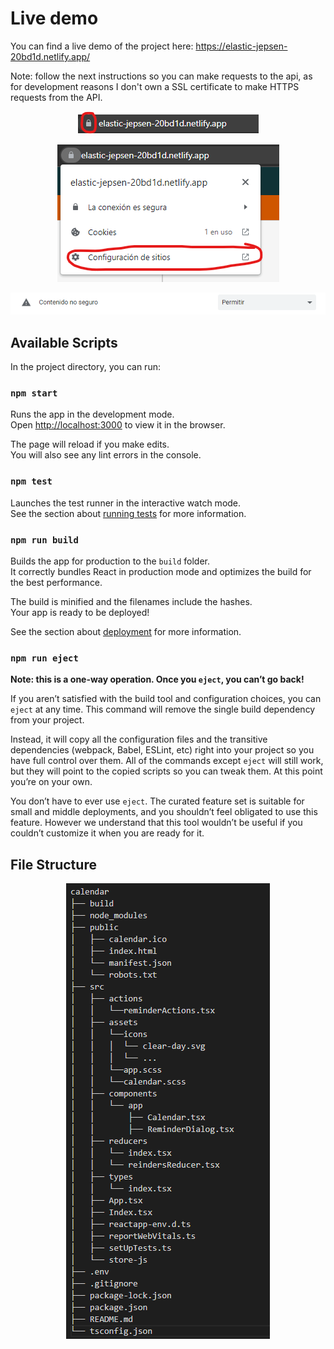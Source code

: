 # Live demo

You can find a live demo of the project here: https://elastic-jepsen-20bd1d.netlify.app/

Note: follow the next instructions so you can make requests to the api, as for development reasons I don't own a SSL certificate to make HTTPS requests from the API.

<p align="center">
  <img src="src/assets/images/calendar-1.png" alt="calendar-1" /></a>
</p>
<p align="center">
  <img src="src/assets/images/calendar-2.png" alt="calendar-2" /></a>
</p>
<p align="center">
  <img src="src/assets/images/calendar-3.png" alt="calendar-3" /></a>
</p>

## Available Scripts

In the project directory, you can run:

### `npm start`

Runs the app in the development mode.\
Open [http://localhost:3000](http://localhost:3000) to view it in the browser.

The page will reload if you make edits.\
You will also see any lint errors in the console.

### `npm test`

Launches the test runner in the interactive watch mode.\
See the section about [running tests](https://facebook.github.io/create-react-app/docs/running-tests) for more information.

### `npm run build`

Builds the app for production to the `build` folder.\
It correctly bundles React in production mode and optimizes the build for the best performance.

The build is minified and the filenames include the hashes.\
Your app is ready to be deployed!

See the section about [deployment](https://facebook.github.io/create-react-app/docs/deployment) for more information.

### `npm run eject`

**Note: this is a one-way operation. Once you `eject`, you can’t go back!**

If you aren’t satisfied with the build tool and configuration choices, you can `eject` at any time. This command will remove the single build dependency from your project.

Instead, it will copy all the configuration files and the transitive dependencies (webpack, Babel, ESLint, etc) right into your project so you have full control over them. All of the commands except `eject` will still work, but they will point to the copied scripts so you can tweak them. At this point you’re on your own.

You don’t have to ever use `eject`. The curated feature set is suitable for small and middle deployments, and you shouldn’t feel obligated to use this feature. However we understand that this tool wouldn’t be useful if you couldn’t customize it when you are ready for it.

## File Structure

<p align="center">
  <img src="src/assets/images/file-structure.png" alt="file" /></a>
</p>